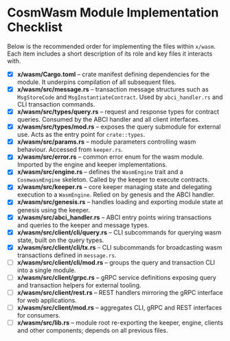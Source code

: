 # CosmWasm Module Implementation Checklist

Below is the recommended order for implementing the files within `x/wasm`. Each item includes a short description of its role and key files it interacts with.

- [x] **x/wasm/Cargo.toml** – crate manifest defining dependencies for the module. It underpins compilation of all subsequent files.
- [x] **x/wasm/src/message.rs** – transaction message structures such as `MsgStoreCode` and `MsgInstantiateContract`. Used by `abci_handler.rs` and CLI transaction commands.
- [x] **x/wasm/src/types/query.rs** – request and response types for contract queries. Consumed by the ABCI handler and all client interfaces.
- [x] **x/wasm/src/types/mod.rs** – exposes the query submodule for external use. Acts as the entry point for `crate::types`.
- [x] **x/wasm/src/params.rs** – module parameters controlling wasm behaviour. Accessed from `keeper.rs`.
- [x] **x/wasm/src/error.rs** – common error enum for the wasm module. Imported by the engine and keeper implementations.
- [x] **x/wasm/src/engine.rs** – defines the `WasmEngine` trait and a `CosmwasmEngine` skeleton. Called by the keeper to execute contracts.
- [x] **x/wasm/src/keeper.rs** – core keeper managing state and delegating execution to a `WasmEngine`. Relied on by genesis and the ABCI handler.
- [x] **x/wasm/src/genesis.rs** – handles loading and exporting module state at genesis using the keeper.
- [x] **x/wasm/src/abci_handler.rs** – ABCI entry points wiring transactions and queries to the keeper and message types.
- [x] **x/wasm/src/client/cli/query.rs** – CLI subcommands for querying wasm state, built on the query types.
- [x] **x/wasm/src/client/cli/tx.rs** – CLI subcommands for broadcasting wasm transactions defined in `message.rs`.
- [ ] **x/wasm/src/client/cli/mod.rs** – groups the query and transaction CLI into a single module.
- [ ] **x/wasm/src/client/grpc.rs** – gRPC service definitions exposing query and transaction helpers for external tooling.
- [ ] **x/wasm/src/client/rest.rs** – REST handlers mirroring the gRPC interface for web applications.
- [ ] **x/wasm/src/client/mod.rs** – aggregates CLI, gRPC and REST interfaces for consumers.
- [ ] **x/wasm/src/lib.rs** – module root re-exporting the keeper, engine, clients and other components; depends on all previous files.
